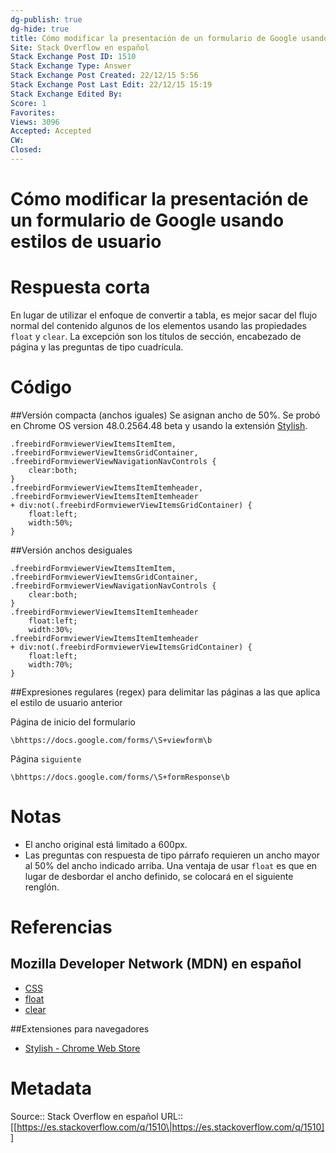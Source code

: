 ```yaml
---
dg-publish: true
dg-hide: true
title: Cómo modificar la presentación de un formulario de Google usando estilos de usuario
Site: Stack Overflow en español
Stack Exchange Post ID: 1510
Stack Exchange Type: Answer
Stack Exchange Post Created: 22/12/15 5:56
Stack Exchange Post Last Edit: 22/12/15 15:19
Stack Exchange Edited By: 
Score: 1
Favorites: 
Views: 3096
Accepted: Accepted
CW: 
Closed: 
---
```

# Cómo modificar la presentación de un formulario de Google usando estilos de usuario

# Respuesta corta
En lugar de utilizar el enfoque de convertir a tabla, es mejor sacar del flujo normal del contenido algunos de los elementos usando las propiedades `float` y `clear`. La excepción son los títulos de sección, encabezado de página y las preguntas de tipo cuadrícula.

# Código
##Versión compacta (anchos iguales)
Se asignan ancho de 50%. Se probó en Chrome OS version 48.0.2564.48 beta y usando la extensión [Stylish](https://chrome.google.com/webstore/detail/stylish/fjnbnpbmkenffdnngjfgmeleoegfcffe).
    
    .freebirdFormviewerViewItemsItemItem,
    .freebirdFormviewerViewItemsGridContainer,
    .freebirdFormviewerViewNavigationNavControls {
    	clear:both;
    }
    .freebirdFormviewerViewItemsItemItemheader,
    .freebirdFormviewerViewItemsItemItemheader 
    + div:not(.freebirdFormviewerViewItemsGridContainer) {
    	float:left;
        width:50%;
    }

##Versión anchos desiguales

    .freebirdFormviewerViewItemsItemItem,
    .freebirdFormviewerViewItemsGridContainer,
    .freebirdFormviewerViewNavigationNavControls {
    	clear:both;
    }
    .freebirdFormviewerViewItemsItemItemheader
    	float:left;
        width:30%;
    .freebirdFormviewerViewItemsItemItemheader 
    + div:not(.freebirdFormviewerViewItemsGridContainer) {
    	float:left;
        width:70%;
    }

##Expresiones regulares (regex)
para delimitar las páginas a las que aplica el estilo de usuario anterior

Página de inicio del formulario

    \bhttps://docs.google.com/forms/\S+viewform\b

Página `siguiente`

    \bhttps://docs.google.com/forms/\S+formResponse\b

# Notas

- El ancho original está limitado a 600px.
- Las preguntas con respuesta de tipo párrafo requieren un ancho mayor al 50% del ancho indicado arriba.  Una ventaja de usar `float` es que en lugar de desbordar el ancho definido, se colocará en el siguiente renglón.

# Referencias
## Mozilla Developer Network (MDN) en español

- [CSS](https://developer.mozilla.org/es/docs/Web/CSS)
- [float](https://developer.mozilla.org/es/docs/Web/CSS/float)
- [clear](https://developer.mozilla.org/es/docs/Web/CSS/clear)

##Extensiones para navegadores

- [Stylish - Chrome Web Store](https://chrome.google.com/webstore/detail/stylish/fjnbnpbmkenffdnngjfgmeleoegfcffe)


# Metadata
Source:: Stack Overflow en español
URL:: [[https://es.stackoverflow.com/q/1510\|https://es.stackoverflow.com/q/1510]]

